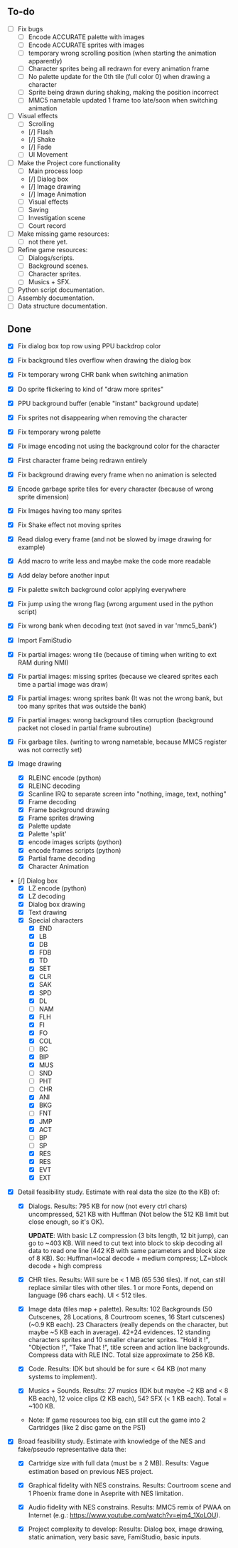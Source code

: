 ## To-do

- [ ] Fix bugs
  - [ ] Encode ACCURATE palette with images
  - [ ] Encode ACCURATE sprites with images
  - [ ] temporary wrong scrolling position (when starting the animation apparently)
  - [ ] Character sprites being all redrawn for every animation frame
  - [ ] No palette update for the 0th tile (full color 0) when drawing a character
  - [ ] Sprite being drawn during shaking, making the position incorrect
  - [ ] MMC5 nametable updated 1 frame too late/soon when switching animation
- [ ] Visual effects
  - [ ] Scrolling
  - [/] Flash
  - [/] Shake
  - [/] Fade
  - [ ] UI Movement
- [ ] Make the Project core functionality
  - [ ] Main process loop
  - [/] Dialog box
  - [/] Image drawing
  - [/] Image Animation
  - [ ] Visual effects
  - [ ] Saving
  - [ ] Investigation scene
  - [ ] Court record
- [ ] Make missing game resources:
  - [ ] not there yet.
- [ ] Refine game resources:
  - [ ] Dialogs/scripts.
  - [ ] Background scenes.
  - [ ] Character sprites.
  - [ ] Musics + SFX.
- [ ] Python script documentation.
- [ ] Assembly documentation.
- [ ] Data structure documentation.

## Done

- [X] Fix dialog box top row using PPU backdrop color
- [X] Fix background tiles overflow when drawing the dialog box
- [X] Fix temporary wrong CHR bank when switching animation
- [X] Do sprite flickering to kind of "draw more sprites"
- [X] PPU background buffer (enable "instant" background update)
- [X] Fix sprites not disappearing when removing the character
- [X] Fix temporary wrong palette
- [X] Fix image encoding not using the background color for the character
- [X] First character frame being redrawn entirely
- [X] Fix background drawing every frame when no animation is selected
- [X] Encode garbage sprite tiles for every character (because of wrong sprite dimension)
- [X] Fix Images having too many sprites
- [X] Fix Shake effect not moving sprites
- [X] Read dialog every frame (and not be slowed by image drawing for example)
- [X] Add macro to write less and maybe make the code more readable
- [X] Add delay before another input
- [X] Fix palette switch background color applying everywhere
- [X] Fix jump using the wrong flag (wrong argument used in the python script)
- [X] Fix wrong bank when decoding text (not saved in var 'mmc5_bank')

- [X] Import FamiStudio

- [X] Fix partial images: wrong tile (because of timing when writing to ext RAM during NMI)
- [X] Fix partial images: missing sprites (because we cleared sprites each time a partial image was draw)
- [X] Fix partial images: wrong sprites bank (It was not the wrong bank, but too many sprites that was outside the bank)
- [X] Fix partial images: wrong background tiles corruption (background packet not closed in partial frame subroutine)
- [X] Fix garbage tiles. (writing to wrong nametable, because MMC5 register was not correctly set)

- [X] Image drawing
  - [X] RLEINC encode (python)
  - [X] RLEINC decoding
  - [X] Scanline IRQ to separate screen into "nothing, image, text, nothing"
  - [X] Frame decoding
  - [X] Frame background drawing
  - [X] Frame sprites drawing
  - [X] Palette update
  - [X] Palette 'split'
  - [X] encode images scripts (python)
  - [X] encode frames scripts (python)
  - [X] Partial frame decoding
  - [X] Character Animation

- [/] Dialog box
  - [X] LZ encode (python)
  - [X] LZ decoding
  - [X] Dialog box drawing
  - [X] Text drawing
  - [X] Special characters
    - [X] END
    - [X] LB 
    - [X] DB 
    - [X] FDB
    - [X] TD 
    - [X] SET
    - [X] CLR
    - [X] SAK
    - [X] SPD
    - [X] DL 
    - [ ] NAM
    - [X] FLH
    - [X] FI 
    - [X] FO 
    - [X] COL
    - [ ] BC 
    - [X] BIP
    - [X] MUS
    - [ ] SND
    - [ ] PHT
    - [ ] CHR
    - [X] ANI
    - [X] BKG
    - [ ] FNT
    - [X] JMP
    - [X] ACT
    - [ ] BP 
    - [ ] SP 
    - [X] RES
    - [X] RES
    - [X] EVT
    - [X] EXT

- [X] Detail feasibility study. Estimate with real data the size (to the KB) of:

  - [X] Dialogs.
        Results: 795 KB for now (not every ctrl chars) uncompressed, 521 KB with Huffman
        (Not below the 512 KB limit but close enough, so it's OK).

      **UPDATE**: With basic LZ compression (3 bits length, 12 bit jump), can go to ~403 KB.
      Will need to cut text into block to skip decoding all data to read one line (442 KB with same parameters and block size of 8 KB).
      So: Huffman=local decode + medium compress; LZ=block decode + high compress

  - [X] CHR tiles.
        Results: Will sure be < 1 MB (65 536 tiles). If not, can still replace similar tiles with other tiles.
                 1 or more Fonts, depend on language (96 chars each). UI < 512 tiles.

  - [X] Image data (tiles map + palette).
        Results: 102 Backgrounds (50 Cutscenes, 28 Locations, 8 Courtroom scenes, 16 Start cutscenes) (~0.9 KB each).
        23 Characters (really depends on the character, but maybe ~5 KB each in average).
        42+24 evidences. 12 standing characters sprites and 10 smaller character sprites.
        "Hold it !", "Objection !", "Take That !", title screen and action line backgrounds.
        Compress data with RLE INC.
        Total size approximate to 256 KB.

  - [X] Code.
        Results: IDK but should be for sure < 64 KB (not many systems to implement).

  - [X] Musics + Sounds.
        Results: 27 musics (IDK but maybe ~2 KB and < 8 KB each), 12 voice clips (2 KB each), 54? SFX (< 1 KB each). Total = ~100 KB.

  - Note: If game resources too big, can still cut the game into 2 Cartridges (like 2 disc game on the PS1)

- [X] Broad feasibility study. Estimate with knowledge of the NES and fake/pseudo representative data the:

  - [X] Cartridge size with full data (must be ≤ 2 MB).
        Results: Vague estimation based on previous NES project.

  - [X] Graphical fidelity with NES constrains.
        Results: Courtroom scene and 1 Phoenix frame done in Aseprite with NES limitation.

  - [X] Audio fidelity with NES constrains.
        Results: MMC5 remix of PWAA on Internet (e.g.: https://www.youtube.com/watch?v=ejm4_1XoLOU).

  - [X] Project complexity to develop:
        Results: Dialog box, image drawing, static animation, very basic save, FamiStudio, basic inputs.
